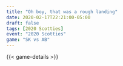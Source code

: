 ```yaml
---
title: "Oh boy, that was a rough landing"
date: 2020-02-17T22:21:00-05:00
draft: false
tags: [2020 Scotties]
event: "2020 Scotties"
game: "SK vs AB"
---
```

{{< game-details >}}
<!--more--> 